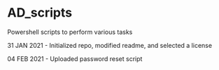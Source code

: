 # AD_scripts
Powershell scripts to perform various tasks

31 JAN 2021 - Initialized repo, modified readme, and selected a license

04 FEB 2021 - Uploaded password reset script
